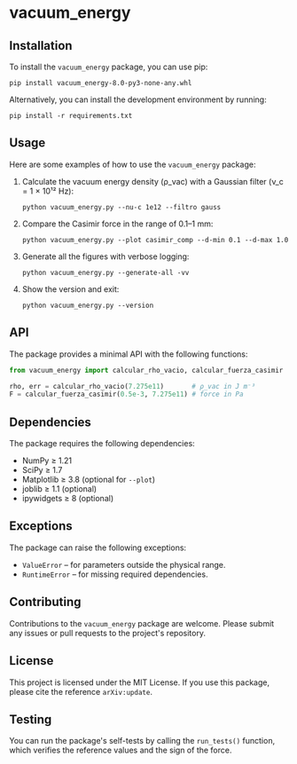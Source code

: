 # vacuum_energy

## Installation

To install the `vacuum_energy` package, you can use pip:

```
pip install vacuum_energy-8.0-py3-none-any.whl
```

Alternatively, you can install the development environment by running:

```
pip install -r requirements.txt
```

## Usage

Here are some examples of how to use the `vacuum_energy` package:

1. Calculate the vacuum energy density (ρ_vac) with a Gaussian filter (ν_c = 1 × 10¹² Hz):

   ```
   python vacuum_energy.py --nu-c 1e12 --filtro gauss
   ```

2. Compare the Casimir force in the range of 0.1–1 mm:

   ```
   python vacuum_energy.py --plot casimir_comp --d-min 0.1 --d-max 1.0
   ```

3. Generate all the figures with verbose logging:

   ```
   python vacuum_energy.py --generate-all -vv
   ```

4. Show the version and exit:

   ```
   python vacuum_energy.py --version
   ```

## API

The package provides a minimal API with the following functions:

```python
from vacuum_energy import calcular_rho_vacio, calcular_fuerza_casimir

rho, err = calcular_rho_vacio(7.275e11)       # ρ_vac in J m⁻³
F = calcular_fuerza_casimir(0.5e-3, 7.275e11) # force in Pa
```

## Dependencies

The package requires the following dependencies:

- NumPy ≥ 1.21
- SciPy ≥ 1.7
- Matplotlib ≥ 3.8 (optional for `--plot`)
- joblib ≥ 1.1 (optional)
- ipywidgets ≥ 8 (optional)

## Exceptions

The package can raise the following exceptions:

- `ValueError` – for parameters outside the physical range.
- `RuntimeError` – for missing required dependencies.

## Contributing

Contributions to the `vacuum_energy` package are welcome. Please submit any issues or pull requests to the project's repository.

## License

This project is licensed under the MIT License. If you use this package, please cite the reference `arXiv:update`.

## Testing

You can run the package's self-tests by calling the `run_tests()` function, which verifies the reference values and the sign of the force.

